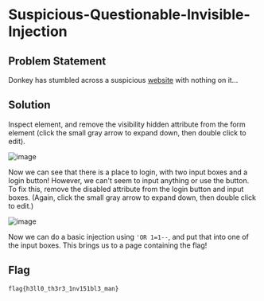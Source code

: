 # Suspicious-Questionable-lnvisible-Injection
## Problem Statement
Donkey has stumbled across a suspicious [website](http://134.195.42.198:25567) with nothing on it... 

## Solution
Inspect element, and remove the visibility hidden attribute from the form element (click the small gray arrow to expand down, then double click to edit).

![image](https://user-images.githubusercontent.com/72477484/123558515-85aa9480-d74b-11eb-97a0-6cbafe60e830.png)

Now we can see that there is a place to login, with two input boxes and a login button! However, we can't seem to input anything or use the button. To fix this, remove the disabled attribute from the login button and input boxes. (Again, click the small gray arrow to expand down, then double click to edit.)

![image](https://user-images.githubusercontent.com/72477484/123558557-b8ed2380-d74b-11eb-9bda-77bb942950c4.png)

Now we can do a basic injection using `'OR 1=1--`, and put that into one of the input boxes. This brings us to a page containing the flag!

## Flag
`flag{h3ll0_th3r3_1nv151bl3_man}`
